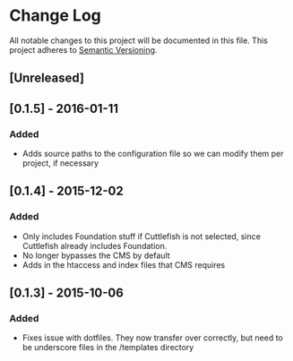# Change Log
All notable changes to this project will be documented in this file. This project adheres to [Semantic Versioning](http://semver.org).

## [Unreleased]

## [0.1.5] - 2016-01-11
### Added
- Adds source paths to the configuration file so we can modify them per project, if necessary

## [0.1.4] - 2015-12-02
### Added
- Only includes Foundation stuff if Cuttlefish is not selected, since Cuttlefish already includes Foundation.
- No longer bypasses the CMS by default
- Adds in the htaccess and index files that CMS requires

## [0.1.3] - 2015-10-06
### Added
- Fixes issue with dotfiles. They now transfer over correctly, but need to be underscore files in the /templates directory
